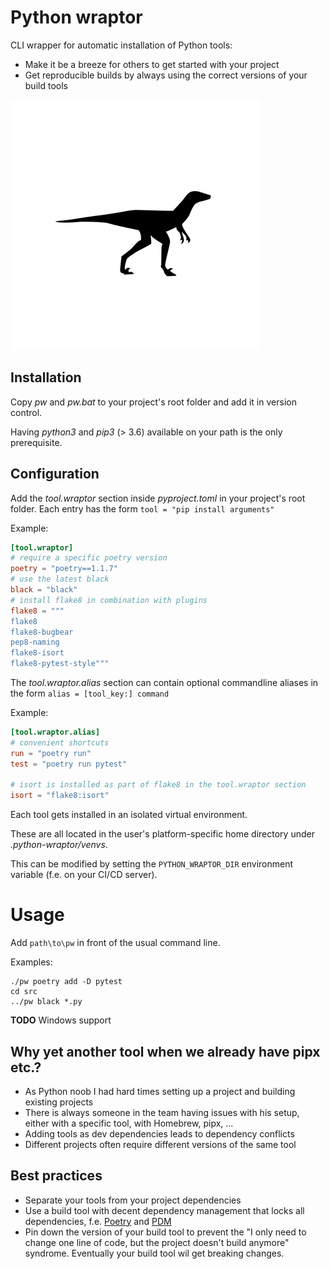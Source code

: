 # Python wraptor

CLI wrapper for automatic installation of Python tools:
* Make it be a breeze for others to get started with your project
* Get reproducible builds by always using the correct versions of your build tools

![velociraptor](docs/velociraptor.png)

## Installation
Copy _pw_ and _pw.bat_ to your project's root folder and add it in version control.

Having _python3_ and _pip3_ (> 3.6) available on your path is the only prerequisite.

## Configuration
Add the _tool.wraptor_ section inside _pyproject.toml_ in your project's root folder.
Each entry has the form `tool = "pip install arguments"`

Example:
```toml
[tool.wraptor]
# require a specific poetry version
poetry = "poetry==1.1.7"
# use the latest black
black = "black"
# install flake8 in combination with plugins
flake8 = """
flake8
flake8-bugbear
pep8-naming
flake8-isort
flake8-pytest-style"""
```

The _tool.wraptor.alias_ section can contain optional commandline aliases in the form `alias = [tool_key:] command`

Example:
```toml
[tool.wraptor.alias]
# convenient shortcuts
run = "poetry run"
test = "poetry run pytest"

# isort is installed as part of flake8 in the tool.wraptor section
isort = "flake8:isort"
```

Each tool gets installed in an isolated virtual environment.

These are all located in the user's platform-specific home directory under _.python-wraptor/venvs_.

This can be modified by setting the `PYTHON_WRAPTOR_DIR` environment variable (f.e. on your CI/CD server).

# Usage
Add `path\to\pw` in front of the usual command line.

Examples:
```shell
./pw poetry add -D pytest
cd src
../pw black *.py
```

**TODO** Windows support


## Why yet another tool when we already have pipx etc.?
* As Python noob I had hard times setting up a project and building existing projects
* There is always someone in the team having issues with his setup, either with a specific tool, with Homebrew, pipx, ...
* Adding tools as dev dependencies leads to dependency conflicts
* Different projects often require different versions of the same tool

## Best practices
* Separate your tools from your project dependencies
* Use a build tool with decent dependency management that locks all dependencies, 
  f.e. [Poetry](https://python-poetry.org/) and [PDM](https://pdm.fming.dev/)
* Pin down the version of your build tool to prevent the
 "I only need to change one line of code, but the project doesn't build anymore" syndrome.
 Eventually your build tool wil get breaking changes.
